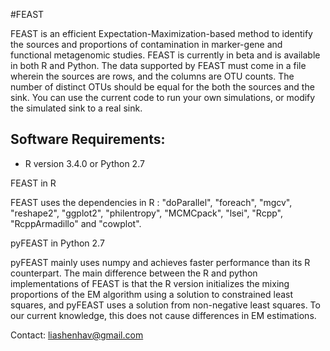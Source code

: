 #FEAST

FEAST is an efficient Expectation-Maximization-based method to identify the sources and proportions of contamination in marker-gene and functional metagenomic studies. FEAST is currently in beta and is available in both R and Python. The data supported by FEAST must come in a file wherein the sources are rows, and the columns are OTU counts. The number of distinct OTUs should be equal for the both the sources and the sink. You can use the current code to run your own simulations, or modify the simulated sink to a real sink. 


Software Requirements:
-----------------------

- R version 3.4.0 or Python 2.7


FEAST in R

FEAST uses the dependencies in R : "doParallel", "foreach", "mgcv", "reshape2", "ggplot2", "philentropy", "MCMCpack", "lsei", "Rcpp", "RcppArmadillo" and "cowplot".  



pyFEAST in Python 2.7

pyFEAST mainly uses numpy and achieves faster performance than its R counterpart. The main difference between the R and python implementations of FEAST is that the R version initializes the mixing proportions of the EM algorithm using a solution to constrained least squares, and pyFEAST uses a solution from non-negative least squares. To our current knowledge, this does not cause differences in EM estimations.



Contact: liashenhav@gmail.com